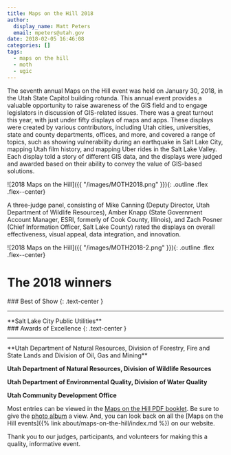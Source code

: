 ```yaml
---
title: Maps on the Hill 2018
author:
  display_name: Matt Peters
  email: mpeters@utah.gov
date: 2018-02-05 16:46:08
categories: []
tags:
  - maps on the hill
  - moth
  - ugic
---
```


The seventh annual Maps on the Hill event was held on January 30, 2018, in the Utah State Capitol building rotunda. This annual event provides a valuable opportunity to raise awareness of the GIS field and to engage legislators in discussion of GIS-related issues. There was a great turnout this year, with just under fifty displays of maps and apps. These displays were created by various contributors, including Utah cities, universities, state and county departments, offices, and more, and covered a range of topics, such as showing vulnerability during an earthquake in Salt Lake City, mapping Utah film history, and mapping Uber rides in the Salt Lake Valley.  Each display told a story of different GIS data, and the displays were judged and awarded based on their ability to convey the value of GIS-based solutions.

![2018 Maps on the Hill]({{ "/images/MOTH2018.png" }}){: .outline .flex .flex--center}

A three-judge panel, consisting of Mike Canning (Deputy Director, Utah Department of Wildlife Resources), Amber Knapp (State Government Account Manager, ESRI, formerly of Cook County, Illinois), and Zach Posner (Chief Information Officer, Salt Lake County) rated the displays on overall effectiveness, visual appeal, data integration, and innovation.

![2018 Maps on the Hill]({{ "/images/MOTH2018-2.png" }}){: .outline .flex .flex--center}

# The 2018 winners

<div class="pop text-center" markdown="1">
### Best of Show
{: .text-center }
<hr class="hr-separate" />
**Salt Lake City Public Utilities**
</div>

<div class="pop text-center" markdown="1">
### Awards of Excellence
{: .text-center }
<hr class="hr-separate" />
**Utah Department of Natural Resources, Division of Forestry, Fire and State Lands and Division of Oil, Gas and Mining**

**Utah Department of Natural Resources, Division of Wildlife Resources**

**Utah Department of Environmental Quality, Division of Water Quality**

**Utah Community Development Office**
</div>

Most entries can be viewed in the [Maps on the Hill PDF booklet](https://drive.google.com/file/d/1i4_Lm8E0Rb2GpETe1K43DgkKD6maFufy/view?usp=sharing). Be sure to give the [photo album](https://drive.google.com/drive/folders/1Vn9oYHVd1-mvQTA0TYB4yoNcSc0r50md?usp=sharing) a view. And, you can look back on all the [Maps on the Hill events]({% link about/maps-on-the-hill/index.md %}) on our website.

Thank you to our judges, participants, and volunteers for making this a quality, informative event.
